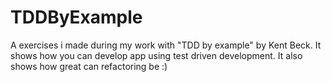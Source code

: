# TDDByExample
A exercises i made during my work with "TDD by example" by Kent Beck. It shows how you can develop app using test driven development.
It also shows how great can refactoring be :)
